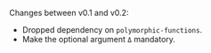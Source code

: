 Changes between v0.1 and v0.2:

* Dropped dependency on `polymorphic-functions`.
* Make the optional argument `Δ` mandatory.
